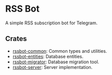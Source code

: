 # RSS Bot

A simple RSS subscription bot for Telegram.

## Crates

- [rssbot-common](crates/rssbot-common): Common types and utilities.
- [rssbot-entities](crates/rssbot-entities): Database entities.
- [rssbot-migrator](crates/rssbot-migrator): Database migration tool.
- [rssbot-server](crates/rssbot-server): Server implementation.
